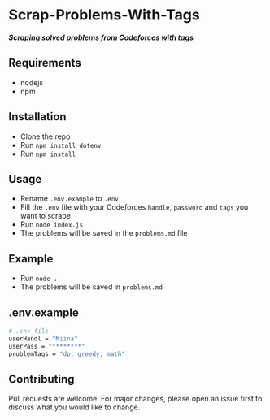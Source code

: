 # Scrap-Problems-With-Tags

***Scraping solved problems from Codeforces with tags***

## Requirements

- nodejs
- npm

## Installation

- Clone the repo
- Run `npm install dotenv`
- Run `npm install`

## Usage

- Rename `.env.example` to `.env`
- Fill the `.env` file with your Codeforces `handle`, `password` and `tags` you want to scrape
- Run `node index.js`
- The problems will be saved in the `problems.md` file

## Example

- Run `node .`
- The problems will be saved in `problems.md`

## .env.example

```bash
# .env file
userHandl = "Miina"
userPass = "********"
problemTags = "dp, greedy, math"
```

## Contributing

Pull requests are welcome. For major changes, please open an issue first to discuss what you would like to change.
